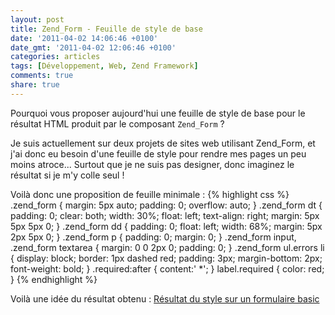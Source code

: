 ```yaml
---
layout: post
title: Zend_Form - Feuille de style de base
date: '2011-04-02 14:06:46 +0100'
date_gmt: '2011-04-02 12:06:46 +0100'
categories: articles
tags: [Développement, Web, Zend Framework]
comments: true
share: true
---
```

Pourquoi vous proposer aujourd'hui une feuille de style de base pour le résultat HTML produit par le composant `Zend_Form` ?

Je suis actuellement sur deux projets de sites web utilisant Zend_Form, et j'ai donc eu besoin d'une feuille de style pour rendre mes pages un peu moins atroce... Surtout que je ne suis pas designer, donc imaginez le résultat si je m'y colle seul !

Voilà donc une proposition de feuille minimale :
{% highlight css %}
.zend_form {
    margin: 5px auto;
    padding: 0;
    overflow: auto;
}
.zend_form dt {
    padding: 0;
    clear: both;
    width: 30%;
    float: left;
    text-align: right;
    margin: 5px 5px 5px 0;
}
.zend_form dd {
    padding: 0;
    float: left;
    width: 68%;
    margin: 5px 2px 5px 0;
}
.zend_form p {
    padding: 0;
    margin: 0;
}
.zend_form input, .zend_form textarea {
    margin: 0 0 2px 0;
    padding: 0;
}
.zend_form ul.errors li {
    display: block;
    border: 1px dashed red;
    padding: 3px;
    margin-bottom: 2px;
    font-weight: bold;
}
.required:after {
    content:' *';
}
label.required {
    color: red;
}
{% endhighlight %}

Voilà une idée du résultat obtenu :
[Résultat du style sur un formulaire basic](/images/posts/2011-04-02-zend_form-feuille-de-style-de-base/01.png)
